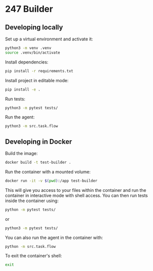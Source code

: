# 247 Builder

## Developing locally

Set up a virtual environment and activate it:

```sh
python3 -m venv .venv
source .venv/bin/activate
```

Install dependencies:

```sh
pip install -r requirements.txt
```

Install project in editable mode:

```sh
pip install -e .
```

Run tests:

```sh
python3 -m pytest tests/
```

Run the agent:

```sh
python3 -m src.task.flow
```

## Developing in Docker

Build the image:

```sh
docker build -t test-builder .
```

Run the container with a mounted volume:

```sh
docker run -it -v $(pwd):/app test-builder
```

This will give you access to your files within the container and run the container in interactive mode with shell access. You can then run tests inside the container using:

```sh
python -m pytest tests/
```

or

```sh
python3 -m pytest tests/
```

You can also run the agent in the container with:

```sh
python -m src.task.flow
```

To exit the container's shell:

```sh
exit
```
